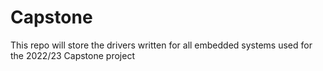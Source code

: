 # Capstone
This repo will store the drivers written for all embedded systems used for the 2022/23 Capstone project
